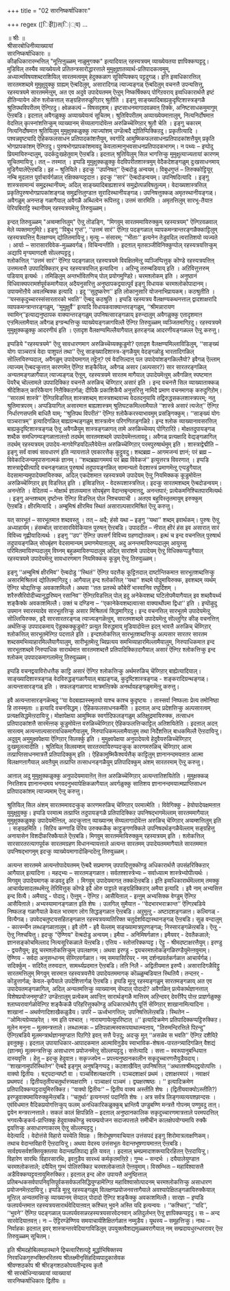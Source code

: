 +++
title = "02 सारनिष्कर्षाधिकारः"

+++
regex ([िइेी])त(ि|्य)
…

॥ श्रीः ॥  
श्रीसारबोधिनीव्याख्यायां  
सारनिष्कर्षाधिकारः ॥  
कीऴधिकारारम्भत्तिल् "मूऩ्ऱिऩुळ्ळम् नाळुमुगक्क" इत्यादियाल् रहस्यत्रयम् व्याख्येयतया ज्ञापिक्कप्पट्टदु। मुडिविल् तस्यैव व्याख्येयत्वे प्रतितन्त्रसारोद्धारत्ताले मुमुक्षुज्ञातव्यार्थ-प्रतिपादकत्वमुम्, अध्यात्मविषयशब्दराशियिल् सारतमत्वमुम् हेदुक्कळाग सूसिप्पिक्कप् पट्टदुगळ्। इऩि इव्वधिकारत्तिल् सारतमशब्दमे मुमुक्षुवुक्कु ग्राह्यम् ऎऩ्बदिलुम्, असारादिगळ् त्याज्यङ्गळ् ऎऩ्बदिलुम् वचनत्तै उपन्यसित्तु, रहस्यत्रयमे सारतममॆऩ्ऱुम्, अत एव अदुवे उपादेयतमम् ऎऩ्ऱुम् निष्कर्षिक्कप् पोगिऱवराय् इव्वधिकारार्थत्तै इष्टं हीतिन्यायेन ऒरु श्लोकत्ताल् सङ्ग्रहित्तरुळुगिऱार् श्रुतीति । इङ्गु साङ्ख्यादिबाह्यकुदृष्टिशास्त्रङ्गळै श्रुतिपथविपरीतम् ऎऩ्गिऱदु। क्ष्वेळकल्पं – विषसदृशम्। इष्टसाधनमागादवळवऩ् ऱिक्के, अनिष्टसाधकमुमागुम् ऎऩ्ऱबडि। इदऩाल् अवैगळुक्कु अव्याख्येयत्वं सूचितम्। श्रुतिविपरीतम् अव्याख्येयमाऩालुम्, नित्यनिर्दोषमाऩ वेदत्तिल् कृत्स्नांशत्तिऱ्कुम् व्याख्यानम् सॆय्यलागादोवॆऩ्ऩ अरुळिच्चॆय्गिऱार् श्रुतौ चेति । इङ्गु चकारम् नित्यनिर्दोषमाऩ श्रुतियिलुम् मुमुक्षुक्कळुक्कु त्याज्यांशम् उण्डॆऩ्बदै द्योतिप्पिक्किऱदु। प्रकृतीत्यादि । पश्वन्नवृष्ट्यादि ऐहिकफलसाधन प्रतिपादकांशत्तैयुम्, स्वर्गादि आमुष्मिकफलसाधनप्रतिपादकांशत्तैयुम् प्रकृति भोगप्रापकांशम् ऎऩ्गिऱदु। पुरुषभोगप्रापकांशमावदु केवलात्मानुभवसाधनप्रतिपादकभागम्। न पथ्यः – इप्पोदु प्रियमायिरुन्दालुम्, उदर्कदुःखहेतुवाम् ऎऩ्ऱबडि। इदऩाल् श्रुतियिलुम् सिल भागत्तिऱ्कु मुमुक्षुत्याज्यतायां कारणम् सूचितमायिऱ्ऱु। तत् – तस्मात् । इप्पडि मुमुक्षुक्कळुक्कु वेदविपरीतशास्त्रमुम् वेदैकदेशङ्गळुम् दुःखसाधनमाय् मुडिगैयालेऎऩ्ऱबडि। इह – श्रुतियिले। इदऱ्कु ‘‘उपनिषत्’’ ऎऩ्बदोडु अन्वयम्। विबुधगुप्तं – तिरुक्कोट्टियूर् नम्बि मुदलाऩ पूर्वाचार्यर्गळाल् रक्षिक्कप्पट्टदाऩ। इदऱ्कु ‘‘सारं’’ ऎऩ्बदोडन्वयम्। उपनिषदित्यादि । इङ्गु शास्त्रसामान्यं समुद्रस्थानीयम्; अदिल् साङ्ख्यादिबाह्यशास्त्रं समुद्रोत्पन्नविषतुल्यम्। वेदाख्यशास्त्रत्तिल् प्रकृतिपुरुषभोगप्रापकांशङ्गळ् समुद्रत्तिलुण्डाऩ सुरादिस्थानीयङ्गळ्। उपनिषत्तुक्कळ् अमृतस्थानीयङ्गळ्। अवैगळुम् अनन्तङ् गळागैयाल् अवैगळै अब्धित्वेन रूपित्तदु। उत्तमं सारमिति । अमृतत्तिलुम् सारभू-तैयाऩ पॆरियबिराट्टि स्थानीयम् रहस्यत्रयमॆऩ्ऱु तिरुवुळ्ळम्।

इन्दत् तिरुवुळ्ळम् "अव्वम्शत्तिलुम्" ऎऩ्ऱु तॊडङ्गि, "मिगवुम् सारतममायिरुक्कुम् रहस्यत्रयम्" ऎऩ्गिऱवळवाल् मेले व्यक्तमागुमिऱे। इङ्गु ‘‘विबुध गुप्तं’’, ‘‘उत्तमं सारं’’ ऎऩ्गिऱ पदङ्गळाल् व्यापकमन्त्रान्तरङ्गळैक्काट्टिलुम् रहस्यत्रयत्तिऩ् वैलक्षण्यम् द्योतितमायिऱ्ऱु। मृत्युः – संसारम्; ‘‘भीताः’’ इत्यनेन तेडुवदिल् त्वरातिशयो व्यज्यते । आर्याः – सारासारविवेक-मुळ्ळवर्गळ्। विचिन्वन्तीति । इदऩाल् मृतसञ्जीविनिक्कुप्पोल् रहस्यत्रयत्तिऱ्कुम् अद्यापि मृग्यमाणदशै सॊल्लप्पट्टदु।   
श्लोकत्तिल् ‘‘उत्तमं सारं’’ ऎऩ्गिऱ पदङ्गळाल् रहस्यत्रयमे विवक्षितमॆऩ्ऱु व्यञ्जिप्पित्तुक् कॊण्डे रहस्यत्रयत्तिऩ् उत्तमत्वत्तै उपपादिक्किऱार् इन्द रहस्यत्रयत्तिल् इत्यादिना । अऱिन्दु तरुम्बडियाय् इति । अऱिवित्तुत्तरुम् पडियाय् इत्यर्थः । तमिऴिलुम् अन्तर्भावितणिच् पोल् प्रयोगमुण्डिऱे। चरमश्लोकम् इति । अनुष्ठानं विधिवाक्यपरामर्शपूर्वकमागैयाल् अदैयनुसरित्तु अनुष्ठापकद्वयात्पूर्वं इङ्गु विधायक चरमश्लोकोपादानम्। उपायमॊऩ्ऱैये अवलम्बिक्क इत्यादि । इदु ‘‘सुदुष्करेण’’ इति लोकानुसारि योजनाभिप्रायकम्। कठश्रुतीति । ‘‘यस्सकृदुच्चारस्संसारतारको भवति’’ ऎऩ्बदु कठश्रुति । इप्पडि रहस्यत्रय वैलक्षण्यकथनत्ताल् द्वादशाक्षरादि व्यापकमन्त्रान्तरङ्गळुम्, ‘‘मुमुक्षुर्वै’’ इत्यादि विधायकवाक्यान्तरङ्गळुम्, ‘‘श्रीमन्नारायण स्वामिन्’’इत्याद्यनुष्ठापक वाक्यान्तरङ्गळुम् उपनिषत्सारङ्गळाय् इरुन्दालुम् अवैगळुक्कु एतादृशमाऩ एऱ्ऱमिल्लामैयाल् अवैगळ् इग्ग्रन्थत्तिऱ्कु व्याख्येयङ्गळागविल्लै ऎऩ्गिऱ तिरुवुळ्ळम् व्यञ्जितमागिऱदु। रहस्यत्रयमे मुमुक्षुक्कळुक्कु आदरणीयं इति । एतादृश वैलक्षण्यमिल्लैयागैयाल् इतरङ्गळ् आदरणीयङ्गळल्ल ऎऩ्ऱु करुत्तु।


इप्पडिये "रहस्यत्रयमे" ऎऩ्ऱु सावधारणमाग अरुळिच्चॆय्यक्कूडुमो? एतादृश वैलक्षण्यमिल्लाविडिलुम्, ‘‘साङ्ख्यं योगः पाञ्चरात्रं वेदाः पाशुपतं तथा’’ ऎऩ्ऱु साङ्ख्यादिशास्त्र-ङ्गळैयुम् वेदङ्गळोडु भारतादिगळिल् सॊल्लियिरुप्पदाल्, अवैगळुम् उपादेयमागत् तट्टॆऩ्? एवं वेदत्तिल्दाऩ् पल उपादेयांशङ्गळिल्लैयो? इवैगळ् ऎल्लाम् त्याज्यम् ऎऩ्बदऱ्कुत्ताऩ् कारणमॆऩ् ऎऩ्गिऱ शङ्कैयिल्, अवैगळ् असार (अल्पसार?) सार सारतरङ्गळिल् अन्यतमङ्गळागैयाल् त्याज्यङ्गळ् ऎऩ्ऱुम्, रहस्यत्रयमे सारतम मागैयाल् उपादेयमॆऩ्ऱुम् अवैगळिऩ् स्पष्टमाऩ पॆयरैच् चॊल्लामले उपपादिक्किऱ वचनत्तै अरुळिच् चॆय्गिऱार् असारं इति । इन्द वचनत्तै सिल व्याख्याताक्कळ् श्रीदेशिकऩ् कारिकैयाग निऩैक्किऱार्गळ्; दीपिकै प्रकाशिकैयै अनुसरित्तु नामिदै प्रमाण वचनमागक् करुदुगिऱोम्। ‘‘सारतमं शास्त्रे’’ ऎऩ्गिऱविडत्तिल् शास्त्रशब्दम् शास्त्रशब्दवाच्य वेदतदनुयायि तद्विरुद्धसकलशास्त्रपरम्; नतु श्रुतिमात्रपरम्। अप्पडियागिल् असारमाऩ बाह्यशास्त्रम् श्रुतिघटकमिल्लामैयाले ‘‘शास्त्रे असारं त्यजेत्’’ ऎऩ्गिऱ निर्धारणसप्तमि बाधितै याम्; ‘‘श्रुतिपथ विपरीतं’’ ऎऩ्गिऱ श्लोकैकरस्याभावमुम् प्रसङ्गिक्कुम्। ‘‘साङ्ख्यं योगः पाञ्चरात्रम्’’ इत्यादिगळिल् बाह्यग्रन्थङ्गळुम् शास्त्रत्वेन परिगणितङ्गळिऱे। इन्द श्लोक व्याख्यानावसरत्तिल् बाह्यकुदृष्टिशास्त्रङ्गळ् ऎऩ्ऱु अवैगळैयुम् शास्त्रङ्गळागत् तामे अरुळिच्चॆय्यप् पोगिऱारिऱे। मोक्षतदुपायङ्गळ् शब्दैक समधिगम्यङ्गळाऩालऩ्ऱो तदर्थम् सारतमशब्दमे उपादेयमॆऩ्ऩलावदु। अवैगळ् प्रत्यक्षादि वेद्यङ्गळागिल् तदर्थम् रहस्यत्रयम् उपादेय-मागवेण्डियदिल्लैयेयॆऩ्ऩ अरुळिच्चॆय्गिऱार् परमपुरुषार्थमुम् इति । शास्त्राद्वेद्मीति – इङ्गु सर्वं वाक्यं सावधारणं इति न्यायत्ताले एवकारत्तैक् कूट्टुवदु। शब्दब्रह्म – आगमजन्यं ज्ञानं; परं ब्रह्म – विवेकादिजन्यमुपासनात्मकं ज्ञानम्। ‘‘शब्दब्रह्मागममयं परं ब्रह्म विवेकजं’’ इत्युत्तरत्र विवरणात् । इप्पडि शास्त्राद्वेद्मीत्यादि वचनङ्गळाल् पुरुषार्थ तदुपायङ्गळिल् सामान्यतो वेदशास्त्रं प्रमाणमॆऩ्ऱु एऱ्पडुगैयाल् वेदसामान्यमुपादेयमायिरुक्क, अदिल् एकदेशमाऩ रहस्यत्रयमे उपादेयम् ऎऩ्ऱु नियमिक्कक् कूडुमोवॆऩ्ऩ अरुळिच्चॆय्गिऱार् इव् विडत्तिल् इति । इव्विडत्तिल् - वेदरूपशास्त्रत्तिल्। इदऱ्कु सारतमशब्दम् ऎऩ्बदोडन्वयम्। अनन्तेति । वेदितव्यं – मोक्षार्थ ज्ञातव्यमाऩ सोपबृंहण वेदान्तबृन्दमाऩदु, अनन्तपारं; प्रत्येकमनिश्चितपारमित्यर्थः । इङ्गु अन्तशब्दम् दृष्टोन्तः ऎऩ्गिऱ विडत्तिल् पोल निश्चयवाची । अतएव बहुविस्तृतमायुम् इरुक्कुम् ऎऩ्ऱबडि। क्षीरमित्यादि । अम्बुमिश्रं क्षीरमिव स्थितं असाराल्पसारमिश्रितं ऎऩ्ऱु करुत्तु।

यत् सारभूतं – सारभूतमाऩ शब्दवस्तु । तत् – अदै; हंसो यथा – इङ्गु ‘‘यथा’’ शब्दम् इवार्थकम्। पुरुषः ऎऩ्ऱु अध्याहार्यम्। हंसम्बोल् सारासारविवेकियाऩ पुरुषऩ् ऎऩ्ऱबडि। उपाददीत – नीरात् क्षीरं हंस इव असारात् सारं विविच्य गृह्णीयादित्यर्थः । इङ्गु ‘‘उप’’ ऎऩ्गिऱ उपसर्गं विविच्य ग्रहणद्योतकम्। इत्थं च इन्द वचनत्तिल् पुरुषार्थ तदुपायङ्गळिल् सोपबृंहण वेदसामान्यम् प्रमाणमेयाऩालुम्, अदु अनन्तमायिरुप्पदालुम् आयुस्सु परिमितमायिरुप्पदालुम् विघ्नम् बहुळमायिरुप्पदालुम् अदिल् सारांशमे उपादेयम् ऎऩ्ऱु विधिक्कप्पडुगैयाल् रहस्यत्रयमे उपादेयमॆऩ्ऱु सावधारणमाग नियमिक्कक् कूडुम् ऎऩ्ऱु तिरुवुळ्ळम्।

इङ्गु ‘‘अम्बुमिश्रं क्षीरमिव’’ ऎऩ्बदोडु ‘‘स्थितं’’ ऎऩ्गिऱ पदत्तैक् कूट्टिऩदाल् दार्ष्टान्तिकमाऩ सारभूतशब्दत्तिऱ्कु असारमिश्रितत्वं द्योतितमागिऱदु। आगैयाल् इन्द श्लोकत्तिल् ‘‘यथा’’ शब्दमे पोदुमायिरुक्क, इवशब्दम् व्यर्थम् ऎऩ्गिऱ चोद्यत्तिऱ्कु अवकाशमिल्लै। अथवा ‘‘ततः प्रतस्थे कौबेरीं भास्वानिव रघुर्दिशम् । शरैरुस्रैरिवोदीच्यानुद्धरिष्यन् रसानिव’’ ऎऩ्गिऱविडत्तिल् पोल् इदु अनेकेवशब्द घटितोपमैयागैयाल् इव शब्दवैयर्थ्य शङ्कैक्के अवकाशमिल्लै। उक्तं च दण्डिना – ‘‘एकानेकेवशब्दत्वात्सा वाक्यार्थोपमा द्विधा’’ इति । इप्पॊऴुदु उपमान स्वारस्यादेव सारभूतत्तिऱ्कु असार मिश्रितत्वं सिद्धमागिऱदु। इन्द वचनत्तिल् सारभूतमे उपादेयमॆऩ्ऱु सॊल्लियिरुक्क, इदै सारसारतरङ्गळ् त्याज्यङ्गळॆऩ्ऱुम्, सारतमशब्दमे उपादेयमॆऩ्ऱु सॊल्लुगिऱ कीऴ् वचनत्तिऩ् अर्थत्तिऱ्कु उपपादकमाय् ऎडुक्कक्कूडुमो? प्रत्युत विरुद्धमाय् मुडियादोवॆऩ्ऩ इदऩ् भावत्तै अरुळिच् चॆय्गिऱार् श्लोकत्तिल् सारभूतमॆऩ्गिऱ पदत्ताले इति । इन्दश्लोकत्तिल् सारभूतशब्दत्तिऱ्कु अल्पसार सारतर सारतम शब्दसमभिव्याहारमिल्लैयागैयालुम्, सारीभूतमॆऩ्ऱु च्विप्रत्यय समभिव्याहारमिल्लामैयालुम्, निरुपाधिकमाऩ इन्द सारभूतशब्दमे निरुपाधिक सारार्थमाऩ सारतमशब्दत्तै प्रतिपादिक्किऱदागैयाल् असारं ऎऩ्गिऱ श्लोकत्तिऱ्कु इन्द श्लोकम् उपपादकमागलामॆऩ्ऱु तिरुवुळ्ळम्।


इप्पडि वचनद्वयाविरोधत्तैक् काट्टि असारं ऎऩ्गिऱ श्लोकत्तिऱ्कु अर्थमरुळिच् चॆय्गिऱार् बाह्येत्यादियाल्। साङ्ख्यादिशास्त्रङ्गळ् वेदविरुद्धङ्गळागैयाल् बाह्यङ्गळ्, कुदृष्टिशास्त्रङ्गळ् - शङ्करादिग्रन्थङ्गळ्। अत्यन्तासारङ्गळ् इति । सफलङ्गळागाद मात्रमऩ्ऱिक्के अनर्थावहङ्गळुमामॆऩ्ऱु करुत्तु।

इवै अत्यन्तासारङ्गळॆऩ्बदु ‘‘या वेदबाह्यास्स्मृतयो याश्च काश्च कुदृष्टयः । तास्सर्वा निष्फलाः प्रेत्य तमोनिष्ठा हि तास्स्मृताः ॥ इत्यादि वचनसिद्धम्। ऐहिकफलसाधनकर्मेति । इदऩाल् अन्द प्रदेशत्तिऱ्कु अल्पसारत्वम् प्रत्यक्षसिद्धमॆऩ्ऱदायिऱ्ऱु। मोक्षापेक्षया आमुष्मिक स्वर्गादिफलङ्गळुम् अतिक्षुद्रमायिरुक्क, तत्साधन प्रतिपादकांशत्तै सारमॆऩ्ऩक् कूडुमोवॆऩ्ऩ वरुळिच्चॆय्गिऱार् ऐहिकफलत्तिऱ्काट्टिल् अतिशयितेति । इदऩाल् अदऩ् सारत्वम् अत्यन्ताल्पसारावधिकमागैयालुम्, निरुपाधिकमल्लामैयालुम् तथा निर्देशत्तिल् बाधकमिल्लै ऎऩ्ऱदायिऱ्ऱु। अदुवुम् अमुमुक्ष्वपेक्षया ऎऩ्गिऱार् सिलर्क्कु इति । मुमुक्ष्वपेक्षया अनुपादेयत्वे हेदुवैयरुळिच्चॆय्गिऱार् दुःखमूलत्वादीति । श्रुतियिल् सिलवम्शम् सारतरमायिरुप्पदऱ्कुक् कारणमरुळिच् चॆय्गिऱार् आत्म तत्प्राप्तिसाधनमात्रत्तै प्रतिपादिक्कुम् इति । ऐहिकामुष्मिकैश्वर्यत्तैक् काट्टिलुम् ज्ञानानन्दमयऩाऩ आत्मा विलक्षणऩागैयाल् अवऩैयुम् तत्प्राप्ति तत्साधनङ्गळैयुम् प्रतिपादिक्कुम् अंशम् सारतरमाम् ऎऩ्ऱु करुत्तु।

आऩाल् अदु मुमुक्षुक्कळुक्कु अनुपादेयमावाऩॆऩ् ऩॆऩ्ऩ अरुळिच्चॆय्गिऱार् अत्यन्तातिशयितेति । मुमुक्षक्कळ् निरतिशय ज्ञानानन्दमय भगवदनुभवापेक्षिकळागैयाल् अवर्गळुक्कु सातिशय ज्ञानानन्दमयात्मप्राप्तिसाधन प्रतिपादकांशम् त्याज्यमाम् ऎऩ्ऱु करुत्तु।

श्रुतियिल् सिल अंशम् सारतममावदऱ्कुक् कारणमरुळिच् चॆय्गिऱार् परमात्मेति । विवेगिक्कु - हेयोपादेयक्षमऩाऩ मुमुक्षुवुक्कु। इप्पडि परमात्म तत्प्राप्ति तदुपायङ्गळै प्रतिपादिक्किऱ उपनिषद्भागमॆल्लाम् सारतममागैयाल् मुमुक्षुक्कळुक्कु उपादेयमॆऩ्ऩिल्, अदऱ्कुत्ताऩ् व्याख्यानम् सॆय्यलागादोवॆऩ्ऩ अरुळिच् चॆय्गिऱार् अव्वम्शत्तिलुम् इति । सङ्ग्रहमिति । सिऱिय कण्णाडि पॆरिय उरुक्कळैक् काट्टुङ्गणक्किले उपनिषदर्थङ्गळैयॆल्लाम् सङ्ग्रहित्तु अनायासेन विशदीकरिक्कैयाले ऎऩ्ऱबडि। मिगवुम् सारतममायिरुक्कुम् रहस्यत्रयम् इति । श्लोकत्तिल् सारसारतरत्यागपूर्वक सारतमग्रहण विधानन्यायत्ताले अत्यन्त सारतमम् उपादेयतममागैयाले सारतममाऩ उपनिषद्भागमुम् इदऱ्कु व्याख्येयमागादॊऴिन्ददॆऩ्ऱु तिरुवुळ्ळम्।

अत्यन्त सारतममे अत्यन्तोपादेयतमम् ऎऩ्बदै सप्रमाणम् उपपादित्तुक्कॊण्डु अधिकारार्थत्तै उपसंहरिक्किऱार् आगैयाल् इत्यादिना । महद्भ्यः – सारतमङ्गळाऩ। सर्वतश्शास्त्रेभ्यः – सर्वाध्यात्म शास्त्रेभ्योपीत्यर्थः । मिगवुम् उपादेयमागक् कडवदु इति । मिगवुम् उपादेयमागत् तक्कदॆऩ्ऱबडि। इऩि इव्वधिकारार्थमॆल्लाम् तमक्कु आचार्यप्रसादलब्धमॆऩ्ऱु तॆरिवित्तुक् कॊण्डे इदै ऒरु पाट्टाले सङ्ग्रहिक्किऱार् अमैया इत्यादि । इवै नाम् अभ्यसित्त इन्द वित्यै। अमैयादु - पोदादु। ऎऩ्ऩुम् - ऎऩ्गिऱ। आसैयिऩाल् - इऩ्ऩुम् अभ्यसिक्क वेण्डुम् ऎऩ्गिऱ आसैयिऩाले। अभ्यस्यामानङ्गळाऩ इति शेषः । उलगिल् सुमैयाऩ - ‘‘वेदभारभराक्रान्त’’ ऎऩ्गिऱबडिये निष्फलङ् गळागैयाले केवल भारमाग लोग सिद्धङ्गळाऩ ऎऩ्ऱबडि। अऱुमूऩ्ऱु - अष्टादशङ्गळाऩ। कल्विगळ् - वित्यैगळ्। उपवेदचतुष्टयसहितङ्गळाऩ रहस्यत्रयव्यतिरिक्त चतुर्दशविद्यास्थानङ्गळ् ऎऩ्ऱबडि। सूऴ वन्दालुम् - कार्त्स्न्येन लब्धङ्गळाऩालुम्। इवै तॊगै - इवै यॆल्लाम् सङ्ख्यामात्रपूरणङ्गळ्; निस्सारङ्गळॆऩ्ऱबडि। ऎऩ्ऱु - ऎऩ्ऱु निश्चयित्तु। इदऱ्कु "ऎण्णिय" वॆऩ्बदोडु अन्वयम्। इमैया - अनिमिषर्गळाऩ। इमैयवर् - देवतैकळाले; ज्ञानसङ्कोचमिल्लाद नित्यसूरिकळाले यॆऩ्ऱबडि। एत्तिय - स्तोत्तरिक्कप्पट्ट। ऎट्टु - श्रीमदष्टाक्षरत्तैयुम्। इरण्डु - द्वयत्तैयुम्; इदु चरमश्लोकत्तिऱ्कुम् उपलक्षणम्। अथवा इरण्डु - द्वयचरमश्लोकङ्गळिरण्डैयुमॆऩ्ऩवुमाम्। ऎण्णिय - सर्वदा अनुसन्धानम् सॆय्गिऱवर्गळाऩ। नम् समयासिरियर् - नम् दर्शनप्रवर्तकर्गळाऩ आचार्यर्गळ्। सदिर्क्कुम् - सदिरैत् तरुवदाऩ, सामर्थ्यप्रदमाऩ ऎऩ्ऱबडि। तऩि निलै - अद्वितीयमाऩ इरुप्पै। असारादिगळैविट्टु सारतमत्तिलुम् मिगवुम् सारमाऩ रहस्यत्रयत्तैये उपादेयतममागक् कॊळ्ळुम्बडियाऩ स्थितियै। तन्दऩर् - कॊडुत्तार्गळ्; केवल-कृपैयाले उपदेशित्तार्गळ् ऎऩ्ऱबडि। इप्पडि मूऩ्ऱु रहस्यङ्गळुम् सारतमङ्गळाय् अत एव उपादेयतमङ्गळागिल्, अदिल् अन्यतमत्तिऱ्कु व्याख्यानम् सॆय्दाल् पोदादो? अवैगळिऩ् प्रत्येकार्थज्ञानत्ताल् विशेषप्रयोजनमुण्डो? उण्डॆऩ्ऱालुम् प्रत्येकम् अवऱ्ऱिऩ् सारार्थङ्गळै मात्तिरम् अऱिन्दवर् देवरीरैप् पोऩ्ऱ प्राज्ञर्गळुक्कु श्लाघ्यरावार्गळोवॆऩ्गिऱ शङ्कैकळै परिहरित्तुक्कॊण्डु अधिकारार्थत्तैप् पूर्त्ति सॆय्गिऱार् शाखानामित्यादिना । शाखानां – अथर्वणादिशाखैकळुडैय। उपरि – ऊर्ध्वभागत्तिल्; उपनिषत्तिलॆऩ्ऱबडि। स्थितेन – ‘‘ओमित्यग्रेव्याहरेत् । नम इति पश्चात् । नारायणायेत्युपरिष्टात् ॥’’ इत्यादिक्रमेण प्रतिपादिक्कप्पट्टिरुक्किऱ। मूलेन मनुना – मूलमन्त्रत्ताले। लब्धात्मकः – प्रतिपन्नात्मस्वरूपयाथात्म्यऩाय्, "तिरुमन्दिरत्तिले पिऱन्दु" ऎऩ्गिऱबडिये मूलमन्त्रार्थज्ञानमुण्डाऩ पिऱगिऱे इवऩ् सत्तै पॆऱ्ऱदु; अदऱ्कु मुऩ् ‘‘असन्नेव स भवति’’ ऎऩ्गिऱ दशैयिऱे इवऩुक्कु। इदऩाल् उपायाधिकार-आपादकमाऩ आत्माविऩुडैय स्वाभाविक-शेषत्व-पारतन्त्र्यादिगळिऩ् वैशद्यं (ज्ञानम्) मूलमन्त्रत्तिऱ्कु असाधारण प्रयोजनमॆऩ्ऱु सॊल्लप्पट्टदु। सत्तेत्यादि । सत्ता – स्वरूपानुबन्धियाऩ दास्यवृत्ति । हेतु – इदऱ्कु हेदुवाऩ। सकृज्जपेन – प्रपत्त्यनुष्ठानकालीन सकृदुच्चारणत्तैयुडैयदाय्। ‘‘शाखानामुपरिस्थितेन’’ ऎऩ्बदै इङ्गुम् अनुषङ्गिप्पदु। कठशाखैयिऩ् उपनिषत्तिल् ‘‘अथातश्श्रीमद्द्वयोत्पत्तिः । वाक्यो द्वितीयः । षट्पदान्यष्टौ वा । पञ्चविंशत्यक्षराणि । पञ्चदशाक्षरं प्रथमं । दशाक्षरमपरं । नवाक्षरं प्रथमपदं । द्वितीयतृतीयचतुर्थास्त्र्यक्षराणि । पञ्चाक्षरं पञ्चमं । द्व्यक्षरष्षष्ठः । ’’ इत्यादिक्रमेण प्रतिपादिक्कप्पट्टदायुमिरुक्किऱ। ‘‘वाक्यो द्वितीयः’’ – द्वितीय वाक्य अस्तीति शेषः । (द्वितीयवाक्योऽस्तीति?) इरण्डुवाक्यमायिरुक्कुमॆऩ्ऱबडि। ‘‘चतुर्थाः’ इत्यनन्तरं पदानिति शेषः । अत्र सर्वत्र लिङ्गव्यत्ययश्छान्दसः । एवंविधमाऩ वैदिकप्रयोगत्तिऱ्कुप् फलम् अनधिकारिकळुक्कुब् भ्रान्तियै उण्डुबण्णि मन्त्रत्तै गोपनम् पण्णुवदु ताऩ्। द्वयेन मन्त्ररत्नत्ताले। सकलं कालं क्षिपन्निति – इदऩाल् अनुष्ठानकालिक सकृदुच्चारणमात्रत्ताले परमपदत्तिल् भगवत्कैङ्कर्य-प्राप्तिक्कु हेदुवाय्क्कॊण्डु स्वयम्प्रयोजन सदाजपत्ताले समीचीन कालक्षेपयोग्यमायि रुक्कै द्वयत्तिऱ्कु असाधारणाकारम् ऎऩ्ऱु सॊल्लप्पट्टदु।   
वेदेत्यादि । वेदोत्तंसे विहारो यस्येति विग्रहः । शिरोभूषणवाचियाऩ उत्तंसपदं इङ्गु शिरोमात्रलाक्षणिकम्। तथाच वेदान्तविहारी ऎऩ्ऱदायिऱ्ऱु। अथवा वेदस्य उत्तंसभूतः वेदान्तभूषणायमाऩऩ् ऎऩ्ऱबडि। सार्वज्ञ्यसर्वशक्तियुक्ततया वेदान्तप्रतिपाद्य इति यावत् । इदऩाल् भ्रमप्रमादाशक्त्यादिरहितऩ् ऎऩ्ऱदायिऱ्ऱु। विहारेण सारथिः विहारसारथिः, इवऩुडैय सारथ्यं कर्मकृतमऩ्ऱिऱे। गुम्भः – सन्दर्भः । दयैयालेयुण्डाऩ चरमश्लोकत्ताले; दयैयिऩ् गुम्भं पोलिरुक्किऱ चरमश्लोकत्ताले ऎऩ्ऩवुमाम्। विस्रम्भितः – महाविश्वासत्तै अडैविक्कप्पट्टवऩायुमिरुक्किऱ। इदऩाल् इन्द ऒरु उपायत्तै अनुष्ठित्ताल् प्रतिबन्धकसर्वपापनिवृत्तिपूर्वकसर्वफलसिद्धियुण्डामॆऩ्गिऱ महाविश्वासोत्पादनम् चरमश्लोकत्तिऱ्कु असाधारण प्रयोजनमॆऩ्ऱदायिऱ्ऱु। इप्पडि मूऩ्ऱु रहस्यङ्गळुम् विलक्षणप्रयोजनवत्तागैयाले अवश्यापेक्षितङ्गळायिरुक्कैयाल् मूऩ्ऱिल् अन्यतमत्तिऱ्कु व्याख्यानम् सॆय्दाल् पोदादो ऎऩ्गिऱ शङ्कैक्कु अवकाशमिल्लै। सारज्ञः – इप्पडि फलपर्यन्तमाऩ रहस्यत्रयसारार्थवेदियाऩवऩ् कश्चित् भुवने अस्ति यदि इत्यन्वयः । ‘‘कश्चित्’’, ‘‘यदि’’, ‘‘भुवने’’ ऎऩ्गिऱ पदङ्गळाल् फलपर्यवसन्नरहस्यत्रयसारवेदनवान् अतिदुर्लभऩ् ऎऩ्ऱु ज्ञापिक्कप्पट्टदु। सः – अन्द सारवेदियाऩवऩ्। नः – ऎट्टिरण्डॆण्णिय समयाचार्यशिक्षितर्गळाऩ नम्मुडैय। यूथस्य – समूहत्तिऱ्कु। नाथः – निर्वाहकः इदऩाल् इवर् शास्त्रान्तरवेदियागाविडिलुम् उपयुक्तवैशद्यमुळ्ळवरागैयाल् नम् सम्प्रदायधुरन्धररावर् ऎऩ्ऱ तिरुवुळ्ळम् सूचितम्।  
    
    
इति श्रीमदहोबिलमठास्थाने द्विचत्वारिंशत्पट्टे मूर्द्धाभिषिक्तस्य  
निरवधिकगुरुभक्तिभरितस्य श्रीलक्ष्मीनृसिंहदिव्यपादुकासेवक  
श्रीवण्शठकोप श्री श्रीरङ्गशठकोपयतीन्द्रस्य कृतौ  
श्री सारबोधिन्याख्यायां व्याख्यायां  
सारनिष्कर्षाधिकारः द्वितीयः ॥